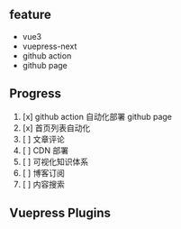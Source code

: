 ## feature

- vue3
- vuepress-next
- github action
- github page

## Progress

1. [x] github action 自动化部署 github page
2. [x] 首页列表自动化
3. [ ] 文章评论
4. [ ] CDN 部署
5. [ ] 可视化知识体系
6. [ ] 博客订阅
7. [ ] 内容搜索

## Vuepress Plugins